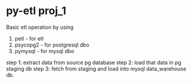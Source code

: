 # py-etl proj_1
Basic etl operation by using 
1. petl - for etl 
2. psycopg2 - for postgresql dbo
3. pymysql - for mysql dbo

step 1: extract data from source pg database
step 2: load that data in pg staging db
step 3: fetch from staging and load into mysql data_warehouse db. 
